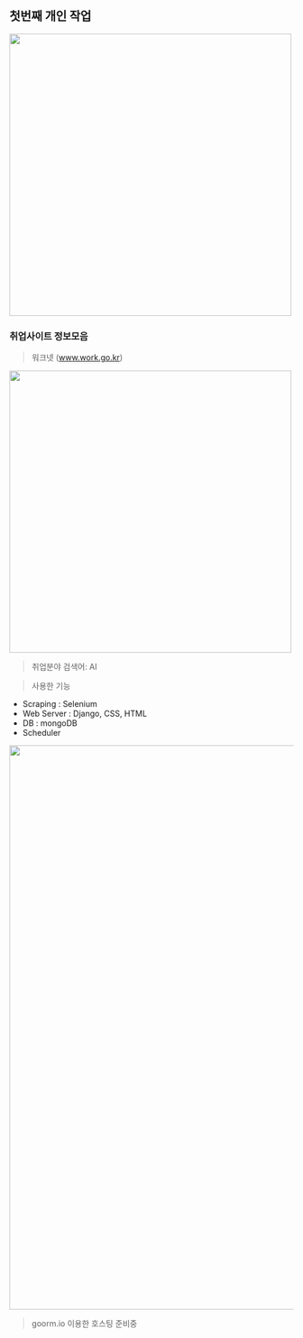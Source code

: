 
## 첫번째 개인 작업

<img src ="https://github.com/kinfolklives/ownproject/blob/master/images/%EC%BA%A1%EC%B3%902.png" width="500">

### 취업사이트 정보모음 

> 워크넷 (www.work.go.kr)

<img src ="https://github.com/kinfolklives/ownproject/blob/master/images/%EC%BA%A1%EC%B3%903.png" width="500">

> 취업분야 검색어: AI

> 사용한 기능
- Scraping : Selenium
- Web Server : Django, CSS, HTML
- DB : mongoDB
- Scheduler

<img src ="https://github.com/kinfolklives/ownproject/blob/master/images/%EC%BA%A1%EC%B3%901.png" width="1000">

> goorm.io 이용한 호스팅 준비중

